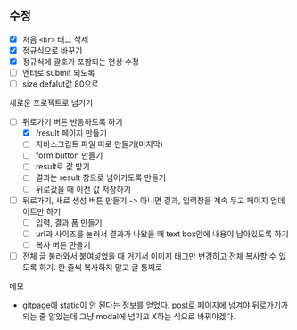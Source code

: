 ## 수정

- [x] 처음 `<br>` 태그 삭제
- [x] 정규식으로 바꾸기
- [x] 정규식에 괄호가 포함되는 현상 수정
- [ ] 엔터로 submit 되도록
- [ ] size defalut값 80으로

새로운 프로젝트로 넘기기

- [ ] 뒤로가기 버튼 반응하도록 하기
  - [x] /result 페이지 만들기
  - [ ] 자바스크립트 파일 따로 만들기(마지막)
  - [ ] form button 만들기
  - [ ] result로 값 받기
  - [ ] 결과는 result 창으로 넘어가도록 만들기
  - [ ] 뒤로갔을 때 이전 값 저장하기
- [ ] 뒤로가기, 새로 생성 버튼 만들기 -> 아니면 결과, 입력창을 계속 두고 페이지 업데이트만 하기
  - [ ] 입력, 결과 폼 만들기
  - [ ] url과 사이즈를 눌러서 결과가 나왔을 때 text box안에 내용이 남아있도록 하기
  - [ ] 복사 버튼 먄들기
- [ ] 전체 글 불러와서 붙여넣었을 때 거기서 이미지 태그만 변경하고 전체 복사할 수 있도록 하기. 한 줄씩 복사하지 말고 글 통째로

메모

- gitpage에 static이 안 된다는 정보를 얻었다. post로 페이지에 넘겨야 뒤로가기가 되는 줄 알았는데 그냥 modal에 넘기고 X하는 식으로 바꿔야겠다.
